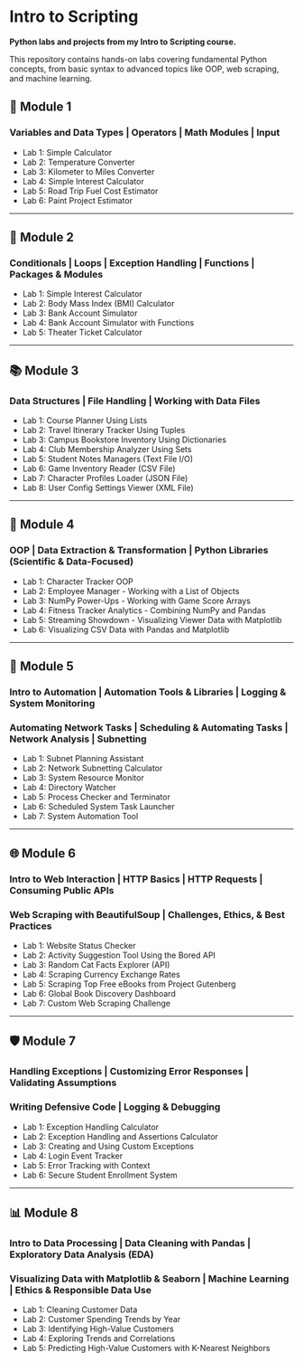 # Intro to Scripting

**Python labs and projects from my Intro to Scripting course.**

This repository contains hands-on labs covering fundamental Python concepts, from basic syntax to advanced topics like OOP, web scraping, and machine learning.

## 📐 Module 1
### Variables and Data Types | Operators | Math Modules | Input
- Lab 1: Simple Calculator
- Lab 2: Temperature Converter
- Lab 3: Kilometer to Miles Converter
- Lab 4: Simple Interest Calculator
- Lab 5: Road Trip Fuel Cost Estimator
- Lab 6: Paint Project Estimator

---

## 🔄 Module 2
### Conditionals | Loops | Exception Handling | Functions | Packages & Modules
- Lab 1: Simple Interest Calculator
- Lab 2: Body Mass Index (BMI) Calculator
- Lab 3: Bank Account Simulator
- Lab 4: Bank Account Simulator with Functions
- Lab 5: Theater Ticket Calculator

---

## 📚 Module 3
### Data Structures | File Handling | Working with Data Files
- Lab 1: Course Planner Using Lists
- Lab 2: Travel Itinerary Tracker Using Tuples
- Lab 3: Campus Bookstore Inventory Using Dictionaries
- Lab 4: Club Membership Analyzer Using Sets
- Lab 5: Student Notes Managers (Text File I/O)
- Lab 6: Game Inventory Reader (CSV File)
- Lab 7: Character Profiles Loader (JSON File)
- Lab 8: User Config Settings Viewer (XML File)

---

## 🎯 Module 4
### OOP | Data Extraction & Transformation | Python Libraries (Scientific & Data-Focused)
- Lab 1: Character Tracker OOP
- Lab 2: Employee Manager - Working with a List of Objects
- Lab 3: NumPy Power-Ups - Working with Game Score Arrays
- Lab 4: Fitness Tracker Analytics - Combining NumPy and Pandas
- Lab 5: Streaming Showdown - Visualizing Viewer Data with Matplotlib
- Lab 6: Visualizing CSV Data with Pandas and Matplotlib

---

## 🤖 Module 5
### Intro to Automation | Automation Tools & Libraries | Logging & System Monitoring
### Automating Network Tasks | Scheduling & Automating Tasks | Network Analysis | Subnetting
- Lab 1: Subnet Planning Assistant
- Lab 2: Network Subnetting Calculator
- Lab 3: System Resource Monitor
- Lab 4: Directory Watcher
- Lab 5: Process Checker and Terminator
- Lab 6: Scheduled System Task Launcher
- Lab 7: System Automation Tool

---

## 🌐 Module 6
### Intro to Web Interaction | HTTP Basics | HTTP Requests | Consuming Public APIs
### Web Scraping with BeautifulSoup | Challenges, Ethics, & Best Practices
- Lab 1: Website Status Checker
- Lab 2: Activity Suggestion Tool Using the Bored API
- Lab 3: Random Cat Facts Explorer (API)
- Lab 4: Scraping Currency Exchange Rates
- Lab 5: Scraping Top Free eBooks from Project Gutenberg
- Lab 6: Global Book Discovery Dashboard
- Lab 7: Custom Web Scraping Challenge

---

## 🛡️ Module 7
### Handling Exceptions | Customizing Error Responses | Validating Assumptions
### Writing Defensive Code | Logging & Debugging
- Lab 1: Exception Handling Calculator
- Lab 2: Exception Handling and Assertions Calculator
- Lab 3: Creating and Using Custom Exceptions
- Lab 4: Login Event Tracker
- Lab 5: Error Tracking with Context
- Lab 6: Secure Student Enrollment System

---

## 📊 Module 8
### Intro to Data Processing | Data Cleaning with Pandas | Exploratory Data Analysis (EDA)
### Visualizing Data with Matplotlib & Seaborn | Machine Learning | Ethics & Responsible Data Use
- Lab 1: Cleaning Customer Data
- Lab 2: Customer Spending Trends by Year
- Lab 3: Identifying High-Value Customers
- Lab 4: Exploring Trends and Correlations 
- Lab 5: Predicting High-Value Customers with K-Nearest Neighbors